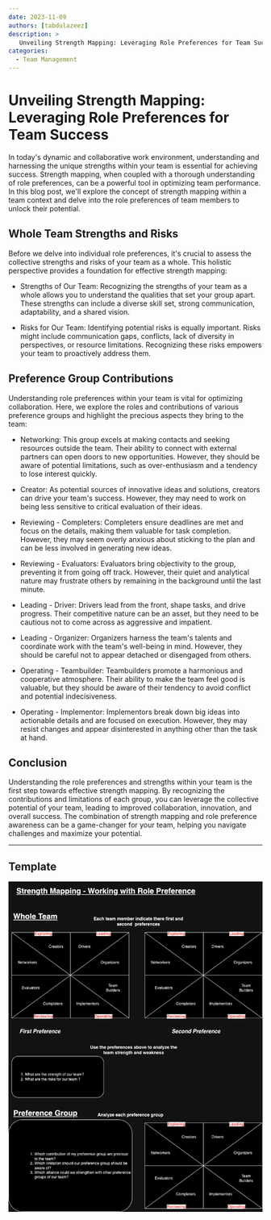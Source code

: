 ```yaml
---
date: 2023-11-09
authors: [tabdulazeez]
description: >
   Unveiling Strength Mapping: Leveraging Role Preferences for Team Success
categories:
  - Team Management 
---
```


# Unveiling Strength Mapping: Leveraging Role Preferences for Team Success

In today's dynamic and collaborative work environment, understanding and harnessing the unique strengths within your team is essential for achieving success. Strength mapping, when coupled with a thorough understanding of role preferences, can be a powerful tool in optimizing team performance. In this blog post, we'll explore the concept of strength mapping within a team context and delve into the role preferences of team members to unlock their potential.

<!-- more -->

## Whole Team Strengths and Risks

Before we delve into individual role preferences, it's crucial to assess the collective strengths and risks of your team as a whole. This holistic perspective provides a foundation for effective strength mapping:

- Strengths of Our Team: Recognizing the strengths of your team as a whole allows you to understand the qualities that set your group apart. These strengths can include a diverse skill set, strong communication, adaptability, and a shared vision.

- Risks for Our Team: Identifying potential risks is equally important. Risks might include communication gaps, conflicts, lack of diversity in perspectives, or resource limitations. Recognizing these risks empowers your team to proactively address them.

## Preference Group Contributions

Understanding role preferences within your team is vital for optimizing collaboration. Here, we explore the roles and contributions of various preference groups and highlight the precious aspects they bring to the team:

- Networking: This group excels at making contacts and seeking resources outside the team. Their ability to connect with external partners can open doors to new opportunities. However, they should be aware of potential limitations, such as over-enthusiasm and a tendency to lose interest quickly.

- Creator: As potential sources of innovative ideas and solutions, creators can drive your team's success. However, they may need to work on being less sensitive to critical evaluation of their ideas.

- Reviewing - Completers: Completers ensure deadlines are met and focus on the details, making them valuable for task completion. However, they may seem overly anxious about sticking to the plan and can be less involved in generating new ideas.

- Reviewing - Evaluators: Evaluators bring objectivity to the group, preventing it from going off track. However, their quiet and analytical nature may frustrate others by remaining in the background until the last minute.

- Leading - Driver: Drivers lead from the front, shape tasks, and drive progress. Their competitive nature can be an asset, but they need to be cautious not to come across as aggressive and impatient.

- Leading - Organizer: Organizers harness the team's talents and coordinate work with the team's well-being in mind. However, they should be careful not to appear detached or disengaged from others.

- Operating - Teambuilder: Teambuilders promote a harmonious and cooperative atmosphere. Their ability to make the team feel good is valuable, but they should be aware of their tendency to avoid conflict and potential indecisiveness.

- Operating - Implementor: Implementors break down big ideas into actionable details and are focused on execution. However, they may resist changes and appear disinterested in anything other than the task at hand.

## Conclusion

Understanding the role preferences and strengths within your team is the first step towards effective strength mapping. By recognizing the contributions and limitations of each group, you can leverage the collective potential of your team, leading to improved collaboration, innovation, and overall success. The combination of strength mapping and role preference awareness can be a game-changer for your team, helping you navigate challenges and maximize your potential.

***

## Template

![](./teammanagement/strengthmapping.png)




